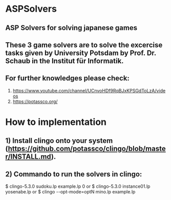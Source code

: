 # ASPSolvers
## ASP Solvers for solving japanese games
## These 3 game solvers are to solve the excercise tasks given by University Potsdam by Prof. Dr. Schaub in the Institut für Informatik.
## For further knowledges please check:
1) https://www.youtube.com/channel/UCnvoHDf9RqBJxKPSGdToLzA/videos
2) https://potassco.org/ 
# How to implementation
## 1) Install clingo onto your system (https://github.com/potassco/clingo/blob/master/INSTALL.md).
## 2) Commando to run the solvers in clingo:
$ clingo-5.3.0 sudoku.lp example.lp 0
or
$ clingo-5.3.0 instance01.lp yosenabe.lp
or
$ clingo --opt-mode=optN mino.lp example.lp
